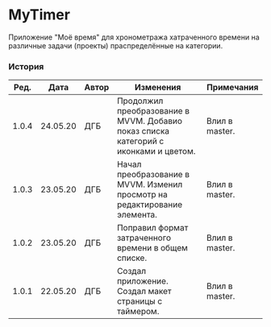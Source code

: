# MyTimer

Приложение "Моё время" для хронометража хатраченного времени на различные задачи (проекты) праспределённые на категории.

### История
| Ред. | Дата | Автор | Изменения | Примечания |
|------|------|-------|-----------|------------|
| 1.0.4 | 24.05.20 | ДГБ | Продолжил преобразование в MVVM. Добавио показ списка категорий с иконками и цветом. | Влил в master. |
| 1.0.3 | 23.05.20 | ДГБ | Начал преобразование в MVVM. Изменил просмотр на редактирование элемента. | Влил в master. |
| 1.0.2 | 23.05.20 | ДГБ | Поправил формат затраченного времени в общем списке. | Влил в master. |
| 1.0.1 | 22.05.20 | ДГБ | Создал приложение. Создал макет страницы с таймером. | Влил в master. |
